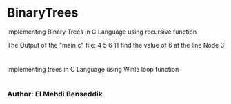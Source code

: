 # BinaryTrees
Implementing Binary Trees in C Language using recursive function

The Output of the "main.c" file:
4
5
6
11
find the value of 6 at the line Node 3
#

Implementing trees in C Language using Wihle loop function

#
### Author: El Mehdi Benseddik
